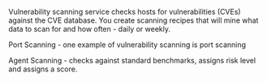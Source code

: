 Vulnerability scanning service checks hosts for vulnerabilities (CVEs) against the CVE database. You create scanning recipes that will mine what data to scan for and how often - daily or weekly. 

Port Scanning - one example of vulnerability scanning is port scanning

Agent Scanning - checks against standard benchmarks, assigns risk level and assigns a score. 